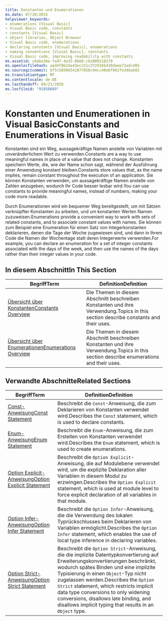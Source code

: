 ```yaml
---
title: Konstanten und Enumerationen
ms.date: 07/20/2015
helpviewer_keywords:
- enumerations [Visual Basic]
- Visual Basic code, constants
- constants [Visual Basic]
- object libraries, Object Browser
- Visual Basic code, enumerations
- declaring constants [Visual Basic], enumerations
- naming conventions [Visual Basic], constants
- Visual Basic code, improving readability with constants
ms.assetid: c8aba36e-fa47-4a33-8b68-cb2009218270
ms.openlocfilehash: aad4f8b24a43ecc51c372916b438daee72adc405
ms.sourcegitcommit: bf5c5850654187705bc94cc40ebfb62fe346ab02
ms.translationtype: MT
ms.contentlocale: de-DE
ms.lasthandoff: 09/23/2020
ms.locfileid: "91058689"
---
```

# <a name="constants-and-enumerations-in-visual-basic"></a><span data-ttu-id="99411-102">Konstanten und Enumerationen in Visual Basic</span><span class="sxs-lookup"><span data-stu-id="99411-102">Constants and Enumerations in Visual Basic</span></span>

<span data-ttu-id="99411-103">Konstanten sind ein Weg, aussagekräftige Namen anstelle von Variablen mit unveränderlichem Wert zu verwenden.</span><span class="sxs-lookup"><span data-stu-id="99411-103">Constants are a way to use meaningful names in place of a value that does not change.</span></span> <span data-ttu-id="99411-104">Konstanten speichern Werte, die, wie der Name schon sagt, während der Ausführung einer Anwendung konstant bleiben.</span><span class="sxs-lookup"><span data-stu-id="99411-104">Constants store values that, as the name implies, remain constant throughout the execution of an application.</span></span> <span data-ttu-id="99411-105">Sie können Konstanten verwenden, um aussagekräftige Namen anstelle von Zahlen anzugeben, wodurch Ihr Code besser lesbar wird.</span><span class="sxs-lookup"><span data-stu-id="99411-105">You can use constants to provide meaningful names, instead of numbers, making your code more readable.</span></span>  
  
 <span data-ttu-id="99411-106">Durch Enumerationen wird ein bequemer Weg bereitgestellt, um mit Sätzen verknüpfter Konstanten zu arbeiten, und um konstanten Werten Namen zuzuweisen.</span><span class="sxs-lookup"><span data-stu-id="99411-106">Enumerations provide a convenient way to work with sets of related constants, and to associate constant values with names.</span></span> <span data-ttu-id="99411-107">Sie können zum Beispiel eine Enumeration für einen Satz von Integerkonstanten deklarieren, denen die Tage der Woche zugewiesen sind, und dann in Ihrem Code die Namen der Wochentage statt deren Integerwerte verwenden.</span><span class="sxs-lookup"><span data-stu-id="99411-107">For example, you can declare an enumeration for a set of integer constants associated with the days of the week, and then use the names of the days rather than their integer values in your code.</span></span>  
  
## <a name="in-this-section"></a><span data-ttu-id="99411-108">In diesem Abschnitt</span><span class="sxs-lookup"><span data-stu-id="99411-108">In This Section</span></span>  
  
|<span data-ttu-id="99411-109">Begriff</span><span class="sxs-lookup"><span data-stu-id="99411-109">Term</span></span>|<span data-ttu-id="99411-110">Definition</span><span class="sxs-lookup"><span data-stu-id="99411-110">Definition</span></span>|  
|---|---|  
|[<span data-ttu-id="99411-111">Übersicht über Konstanten</span><span class="sxs-lookup"><span data-stu-id="99411-111">Constants Overview</span></span>](constants-overview.md)|<span data-ttu-id="99411-112">Die Themen in diesem Abschnitt beschreiben Konstanten und ihre Verwendung.</span><span class="sxs-lookup"><span data-stu-id="99411-112">Topics in this section describe constants and their uses.</span></span>|  
|[<span data-ttu-id="99411-113">Übersicht über Enumerationen</span><span class="sxs-lookup"><span data-stu-id="99411-113">Enumerations Overview</span></span>](enumerations-overview.md)|<span data-ttu-id="99411-114">Die Themen in diesem Abschnitt beschreiben Konstanten und ihre Verwendung.</span><span class="sxs-lookup"><span data-stu-id="99411-114">Topics in this section describe enumerations and their uses.</span></span>|  
  
## <a name="related-sections"></a><span data-ttu-id="99411-115">Verwandte Abschnitte</span><span class="sxs-lookup"><span data-stu-id="99411-115">Related Sections</span></span>  
  
|<span data-ttu-id="99411-116">Begriff</span><span class="sxs-lookup"><span data-stu-id="99411-116">Term</span></span>|<span data-ttu-id="99411-117">Definition</span><span class="sxs-lookup"><span data-stu-id="99411-117">Definition</span></span>|  
|---|---|  
|[<span data-ttu-id="99411-118">Const-Anweisung</span><span class="sxs-lookup"><span data-stu-id="99411-118">Const Statement</span></span>](../../../language-reference/statements/const-statement.md)|<span data-ttu-id="99411-119">Beschreibt die `Const`-Anweisung, die zum Deklarieren von Konstanten verwendet wird.</span><span class="sxs-lookup"><span data-stu-id="99411-119">Describes the `Const` statement, which is used to declare constants.</span></span>|  
|[<span data-ttu-id="99411-120">Enum-Anweisung</span><span class="sxs-lookup"><span data-stu-id="99411-120">Enum Statement</span></span>](../../../language-reference/statements/enum-statement.md)|<span data-ttu-id="99411-121">Beschreibt die `Enum`-Anweisung, die zum Erstellen von Konstanten verwendet wird.</span><span class="sxs-lookup"><span data-stu-id="99411-121">Describes the `Enum` statement, which is used to create enumerations.</span></span>|  
|[<span data-ttu-id="99411-122">Option Explicit-Anweisung</span><span class="sxs-lookup"><span data-stu-id="99411-122">Option Explicit Statement</span></span>](../../../language-reference/statements/option-explicit-statement.md)|<span data-ttu-id="99411-123">Beschreibt die `Option Explicit`-Anweisung, die auf Modulebene verwendet wird, um die explizite Deklaration aller Variablen in diesem Modul zu erzwingen.</span><span class="sxs-lookup"><span data-stu-id="99411-123">Describes the `Option Explicit` statement, which is used at module level to force explicit declaration of all variables in that module.</span></span>|  
|[<span data-ttu-id="99411-124">Option Infer-Anweisung</span><span class="sxs-lookup"><span data-stu-id="99411-124">Option Infer Statement</span></span>](../../../language-reference/statements/option-infer-statement.md)|<span data-ttu-id="99411-125">Beschreibt die `Option Infer`-Anweisung, die die Verwendung des lokalen Typrückschlusses beim Deklarieren von Variablen ermöglicht.</span><span class="sxs-lookup"><span data-stu-id="99411-125">Describes the `Option Infer` statement, which enables the use of local type inference in declaring variables.</span></span>|  
|[<span data-ttu-id="99411-126">Option Strict-Anweisung</span><span class="sxs-lookup"><span data-stu-id="99411-126">Option Strict Statement</span></span>](../../../language-reference/statements/option-strict-statement.md)|<span data-ttu-id="99411-127">Beschreibt die `Option Strict`-Anweisung, die die implizite Datentypkonvertierung auf Erweiterungskonvertierungen beschränkt, wodurch spätes Binden und eine implizite Typisierung in einen `Object`-Typ nicht zugelassen werden.</span><span class="sxs-lookup"><span data-stu-id="99411-127">Describes the `Option Strict` statement, which restricts implicit data type conversions to only widening conversions, disallows late binding, and disallows implicit typing that results in an `Object` type.</span></span>|
